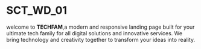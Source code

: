 # SCT_WD_01
welcome to **TECHFAM**,a modern and responsive landing page built for your ultimate tech family for all digital solutions and innovative services. We bring technology and creativity together to transform your ideas into reality.
